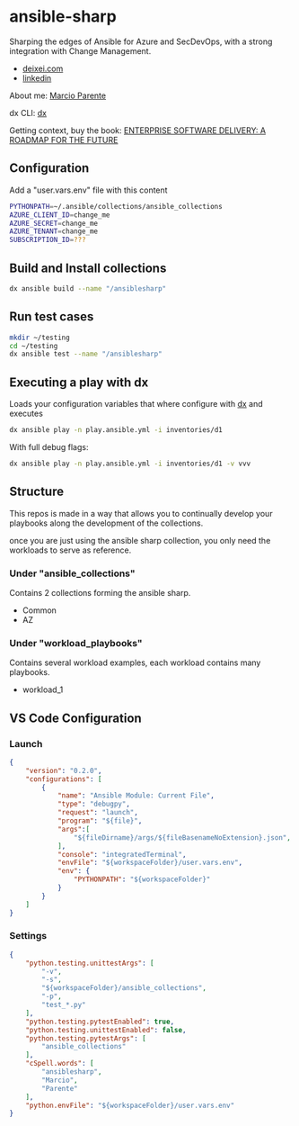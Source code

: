 # ansible-sharp

Sharping the edges of Ansible for Azure and SecDevOps, with a strong integration with Change Management.

- [deixei.com](http://www.deixei.com)
- [linkedin](https://www.linkedin.com/company/deixei/)

About me: [Marcio Parente](./ABOUTME.md)

dx CLI: [dx](https://github.com/deixei/dx)

Getting context, buy the book: [ENTERPRISE SOFTWARE DELIVERY: A ROADMAP FOR THE FUTURE](https://www.amazon.de/-/en/Marcio-Parente/dp/B0CXTJZJ2X/ref=sr_1_2?crid=2WMPLAVA97359&dib=eyJ2IjoiMSJ9.uZ-anerlZaumQP_1MA3O82nuH7ArezxsMcK6KBZODqea9iaGz2-gYgIkJM-WjtN5IS6VTx5WR5iKzPgtzuiV-5x1GOJmqPAqhnxrd6cf8tztn4_asv3ZH_lowYizmFgSUN_dIez0twxJbu8FW3TtM8PcdqJlwrM5t0v-35s5C8sY56A0pTilntkej-vciGxkFw1ft_kbEdw7cSl6nzvTGVbi3kvRvg15JVx10B5rp80.ugVg-pG2AoXr7gUwn9QuYygFkcvyno9Vnhiipm-CmQg&dib_tag=se&keywords=enterprise+software+delivery&qid=1711349518&sprefix=%2Caps%2C82&sr=8-2)

## Configuration

Add a "user.vars.env" file with this content

```bash
PYTHONPATH=~/.ansible/collections/ansible_collections
AZURE_CLIENT_ID=change_me
AZURE_SECRET=change_me
AZURE_TENANT=change_me
SUBSCRIPTION_ID=???
```

## Build and Install collections

```bash
dx ansible build --name "/ansiblesharp"
```

## Run test cases

```bash
mkdir ~/testing
cd ~/testing
dx ansible test --name "/ansiblesharp"
```

## Executing a play with dx

Loads your configuration variables that where configure with [dx](https://github.com/deixei/dx) and executes

```bash
dx ansible play -n play.ansible.yml -i inventories/d1
```

With full debug flags:

```bash
dx ansible play -n play.ansible.yml -i inventories/d1 -v vvv
```

## Structure

This repos is made in a way that allows you to continually develop your playbooks along the development of the collections.

once you are just using the ansible sharp collection, you only need the workloads to serve as reference.

### Under "ansible_collections"

Contains 2 collections forming the ansible sharp.

- Common
- AZ

### Under "workload_playbooks"

Contains several workload examples, each workload contains many playbooks.

- workload_1

## VS Code Configuration

### Launch

```json
{
    "version": "0.2.0",
    "configurations": [
        {
            "name": "Ansible Module: Current File",
            "type": "debugpy",
            "request": "launch",
            "program": "${file}",
            "args":[
                "${fileDirname}/args/${fileBasenameNoExtension}.json",
            ],
            "console": "integratedTerminal",
            "envFile": "${workspaceFolder}/user.vars.env",
            "env": {
                "PYTHONPATH": "${workspaceFolder}"
            }
        }
    ]
}
```

### Settings

```json
{
    "python.testing.unittestArgs": [
        "-v",
        "-s",
        "${workspaceFolder}/ansible_collections",
        "-p",
        "test_*.py"
    ],
    "python.testing.pytestEnabled": true,
    "python.testing.unittestEnabled": false,
    "python.testing.pytestArgs": [
        "ansible_collections"
    ],
    "cSpell.words": [
        "ansiblesharp",
        "Marcio",
        "Parente"
    ],
    "python.envFile": "${workspaceFolder}/user.vars.env"
}
```
